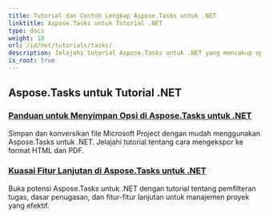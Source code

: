 ```yaml
---
title: Tutorial dan Contoh Lengkap Aspose.Tasks untuk .NET
linktitle: Aspose.Tasks untuk Tutorial .NET
type: docs
weight: 10
url: /id/net/tutorials/tasks/
description: Jelajahi tutorial Aspose.Tasks untuk .NET yang mencakup opsi penyimpanan, kalender & penjadwalan, manajemen proyek, dan banyak lagi. Tingkatkan keterampilan manajemen proyek Anda.
is_root: true
---
```


## Aspose.Tasks untuk Tutorial .NET
### [Panduan untuk Menyimpan Opsi di Aspose.Tasks untuk .NET](./guide-to-saving-options/)
Simpan dan konversikan file Microsoft Project dengan mudah menggunakan Aspose.Tasks untuk .NET. Jelajahi tutorial tentang cara mengekspor ke format HTML dan PDF.
### [Kuasai Fitur Lanjutan di Aspose.Tasks untuk .NET](./master-advanced-features/)
Buka potensi Aspose.Tasks untuk .NET dengan tutorial tentang pemfilteran tugas, dasar penugasan, dan fitur-fitur lanjutan untuk manajemen proyek yang efektif.